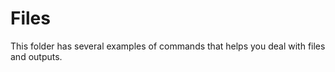 Files
=======

This folder has several examples of commands that helps you deal with files and outputs.